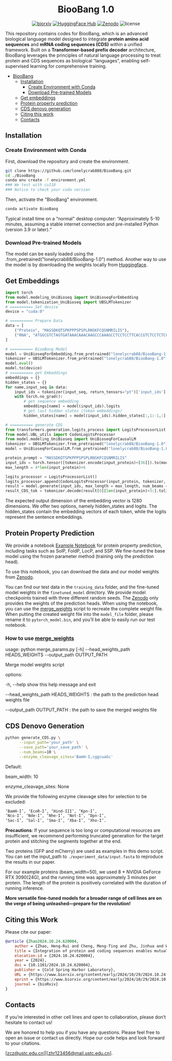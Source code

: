 <div align="center">

# BiooBang 1.0

[![biorxiv](https://img.shields.io/badge/bioRxiv-preprint-yellow.svg)](https://www.biorxiv.org/content/10.1101/2024.10.24.620004v1.full.pdf)
[![HuggingFace Hub](https://img.shields.io/badge/%F0%9F%A4%97%20Hugging%20Face-Models-red)](https://huggingface.co/collections/lonelycrab88/bioobang-10-68185e7a37bd54dd54707b12)
[![Zenodo](https://img.shields.io/badge/zenodo%2Fzenodo.14648464-green.svg)](https://doi.org/10.5281/zenodo.14648464)
![license](https://img.shields.io/badge/License-CC--BY--NC%204.0-blue.svg?labelColor=gray)


</div>


This repository contains codes for BiooBang, which is an advanced biological language model designed to integrate **protein amino acid sequences** and **mRNA coding sequences (CDS)** within a unified framework. Built on a **Transformer-based prefix decoder** architecture, BiooBang leverages the principles of natural language processing to treat protein and CDS sequences as biological “languages”, enabling self-supervised learning for comprehensive training.


- [BiooBang](#BiooBang-v1)
  - [Installation](#installation)
    - [Create Environment with Conda](#create-environment-with-conda)
    - [Download Pre-trained Models](#download-pre-trained-models)
  - [Get embeddings](#get-embeddings)
  - [Protein property prediction](#protein-property-prediction)
  - [CDS denovo generation](#cds-denovo-generation)
  - [Citing this work](#citing-this-work)
  - [Contacts](#Contacts)
      

## Installation

### Create Environment with Conda
First, download the repository and create the environment.
```bash
git clone https://github.com/lonelycrab888/BiooBang.git
cd ./BiooBang
conda env create -f environment.yml
### We test with cu118
### Notice to check your cuda version
```
Then, activate the "BiooBang" environment.

```bash
conda activate BiooBang
```

Typical install time on a “normal" desktop computer: “Approximately 5-10 minutes, assuming a stable internet connection and pre-installed Python (version 3.9 or later).“

### Download Pre-trained Models
The model can be easily loaded using the .from_pretrained("lonelycrab88/BiooBang-1.0") method.
Another way to use the model is by downloading the weights locally from [Huggingface](https://huggingface.co/lonelycrab88/BiooBang-1.0/tree/main).

## Get Embeddings
```python
import torch
from model.modeling_UniBioseq import UniBioseqForEmbedding
from model.tokenization_UniBioseq import UBSLMTokenizer
# ========== Set device
device = "cuda:0"

# ========== Prepare Data
data = [
    ("Protein", "MASSDKQTSPKPPPSPSPLRNSKFCQSNMRILIS"),
    ("RNA", "ATGGCGTCTAGTGATAAACAAACAAGCCCAAAGCCTCCTCCTTCACCGTCTCCTCTCCGTAATT")
]

# ========== BiooBang Model
model = UniBioseqForEmbedding.from_pretrained("lonelycrab88/BiooBang-1.0")
tokenizer = UBSLMTokenizer.from_pretrained("lonelycrab88/BiooBang-1.0")
model.eval()
model.to(device)
# ========== get Embeddings
embeddings = {}
hidden_states = {}
for name,input_seq in data:
    input_ids = tokenizer(input_seq, return_tensors="pt")['input_ids'].to(device)
    with torch.no_grad():
        # get sequence embedding 
        embeddings[name] = model(input_ids).logits
        # get last hidden states (token embeddings)
        hidden_states[name] = model(input_ids).hidden_states[:,1:-1,:]

# ========== generate CDS
from transformers.generation.logits_process import LogitsProcessorList
from model.UBL_utils import CodonLogitsProcessor
from model.modeling_UniBioseq import UniBioseqForCausalLM
tokenizer = UBSLMTokenizer.from_pretrained("lonelycrab88/BiooBang-1.0")
model = UniBioseqForCausalLM.from_pretrained("lonelycrab88/BiooBang-1.0", device_map='auto')

protein_prompt = "MASSDKQTSPKPPPSPSPLRNSKFCQSNMRILIS"
input_ids = torch.tensor([tokenizer.encode(input_protein)+[36]]).to(model.device)
max_length = 4*len(input_protein)+6

logits_processor = LogitsProcessorList()
logits_processor.append(CodonLogitsProcessor(input_protein, tokenizer, len(input_protein)))
result = model.generate(input_ids, max_length = max_length, num_beams = 10, logits_processor=logits_processor, low_memory=True, num_return_sequences=1)
result_CDS_tok = tokenizer.decode(result[0][len(input_protein)+3:].tolist()).replace(" ","").upper()

```

The expected output dimension of the embedding vector is 1280 dimensions. We offer two options, namely hidden_states and logits. The hidden_states contain the embedding vectors of each token, while the logits represent the sentence embeddings.

## Protein Property Prediction

We provide a notebook [Example Notebook](validation_benchmark/protein_benchmark_test.ipynb) for protein property prediction, including tasks such as SolP, FoldP, LocP, and SSP.
We fine-tuned the base model using the frozen parameter method (training only the prediction head). 

To use this notebook, you can download the data and our model weights from [Zenodo](https://zenodo.org/records/14648464). 

You can find our test data in the `training_data` folder, and the fine-tuned model weights in the `finetuned_model` directory.
We provide model checkpoints trained with three different random seeds.
The [Zenodo](https://zenodo.org/records/14648464) only provides the weights of the prediction heads. 
When using the notebook, you can use the [merge_weights](validation_benchmark/merge_weights.py) script to recreate the complete weight file. When putting the created weight file into the `model_file` folder, please rename it to `pytorch_model.bin`, and you’ll be able to easily run our test notebook.

### How to use [merge_weights](validation_benchmark/merge_weights.py)


usage: python merge_params.py [-h] --head_weights_path HEADS_WEIGHTS --output_path OUTPUT_PATH

Merge model weights script

options:

  -h, --help            show this help message and exit
  
  --head_weights_path HEADS_WEIGHTS : the path to the prediction head weights file
			
  --output_path OUTPUT_PATH : the path to save the merged weights file


## CDS Denovo Generation


```bash
python generate_CDS.py \
      --input_path='your_path' \
      --save_path='your_save_path' \
      --num_beams=10 \
      --enzyme_cleavage_sites='BamH-I,cggcuaGc'
```

Default:

  beam_width: 10

  enzyme_cleavage_sites: None 

We provide the following enzyme cleavage sites for selection to be excluded:

```bash
‘BamH-I’, ‘EcoR-I’, ‘Hind-III’, ‘Kpn-I’, 
‘Nco-I’, ‘Nde-I’, ‘Nhe-I’, ‘Not-I’, ‘Dpn-I’, 
‘Sac-I’, ‘Sal-I’, ‘Sma-I’, ‘Xba-I’, ‘Xho-I’.
```

**Precautions**: If your sequence is too long or computational resources are insufficient, we recommend performing truncated generation for the target protein and stitching the segments together at the end.

Two proteins (GFP and mCherry) are used as examples in this demo script. You can set the input_path to `./experiment_data/input.fasta` to reproduce the results in our paper.

For our example proteins (beam_width=50), we used 8 * NVIDIA GeForce RTX 3090(24G), and the running time was approximately 3 minutes per protein. The length of the protein is positively correlated with the duration of running inference. 

**More versatile fine-tuned models for a broader range of cell lines are on the verge of being unleashed—prepare for the revolution!**


## Citing this Work

Please cite our paper:

```bibtex
@article {Zhao2024.10.24.620004,
	author = {Zhao, Heng-Rui and Cheng, Meng-Ting and Zhu, Jinhua and Wang, Hao and Yang, Xiang-Rui and Wang, Bo and Sun, Yuan-Xin and Fang, Ming-Hao and Chen, Enhong and Li, Houqiang and Han, Shu-Jing and Chen, Yuxing and Zhou, Cong-Zhao},
	title = {Integration of protein and coding sequences enables mutual augmentation of the language model},
	elocation-id = {2024.10.24.620004},
	year = {2024},
	doi = {10.1101/2024.10.24.620004},
	publisher = {Cold Spring Harbor Laboratory},
	URL = {https://www.biorxiv.org/content/early/2024/10/29/2024.10.24.620004},
	eprint = {https://www.biorxiv.org/content/early/2024/10/29/2024.10.24.620004.full.pdf},
	journal = {bioRxiv}
}
```


## Contacts

If you’re interested in other cell lines and open to collaboration, please don’t hesitate to contact us! 

We are honored to help you if you have any questions. Please feel free to open an issue or contact us directly. Hope our code helps and look forward to your citations.

[zcz@ustc.edu.cn]|[zhr123456@mail.ustc.edu.cn].
